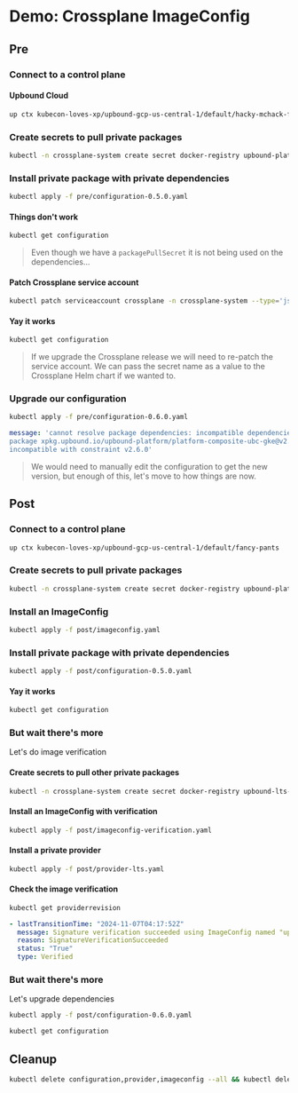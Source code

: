 # Demo: Crossplane ImageConfig

## Pre

### Connect to a control plane

#### Upbound Cloud

```sh
up ctx kubecon-loves-xp/upbound-gcp-us-central-1/default/hacky-mchack-face
```

### Create secrets to pull private packages

```sh
kubectl -n crossplane-system create secret docker-registry upbound-platform-packages --docker-server=xpkg.upbound.io --docker-username=${REGISTRY_USR_PLAT} --docker-password=${REGISTRY_PW_PLAT}
```

### Install private package with private dependencies

```sh
kubectl apply -f pre/configuration-0.5.0.yaml
```

#### Things don't work

```sh
kubectl get configuration
```

> Even though we have a `packagePullSecret` it is not being used on the
dependencies...

#### Patch Crossplane service account

```sh
kubectl patch serviceaccount crossplane -n crossplane-system --type='json' -p='[{"op": "add", "path": "/imagePullSecrets/-", "value": {"name": "upbound-platform-packages"}}]'
```

#### Yay it works

```sh
kubectl get configuration
```

> If we upgrade the Crossplane release we will need to re-patch the service
account. We can pass the secret name as a value to the Crossplane Helm chart
if we wanted to.

### Upgrade our configuration

```sh
kubectl apply -f pre/configuration-0.6.0.yaml
```

```yaml
message: 'cannot resolve package dependencies: incompatible dependencies: existing
package xpkg.upbound.io/upbound-platform/platform-composite-ubc-gke@v2.5.0 is
incompatible with constraint v2.6.0'
```

> We would need to manually edit the configuration to get the new version, but
enough of this, let's move to how things are now.

## Post

### Connect to a control plane

```sh
up ctx kubecon-loves-xp/upbound-gcp-us-central-1/default/fancy-pants
```

### Create secrets to pull private packages

```sh
kubectl -n crossplane-system create secret docker-registry upbound-platform-packages --docker-server=xpkg.upbound.io --docker-username=${REGISTRY_USR_PLAT} --docker-password=${REGISTRY_PW_PLAT}
```

### Install an ImageConfig

```sh
kubectl apply -f post/imageconfig.yaml
```

### Install private package with private dependencies

```sh
kubectl apply -f post/configuration-0.5.0.yaml
```

#### Yay it works

```sh
kubectl get configuration
```

### But wait there's more

Let's do image verification

#### Create secrets to pull other private packages

```sh
kubectl -n crossplane-system create secret docker-registry upbound-lts-packages --docker-server=xpkg.upbound.io --docker-username=${REGISTRY_USR_LTS} --docker-password=${REGISTRY_PW_LTS}
```

#### Install an ImageConfig with verification

```sh
kubectl apply -f post/imageconfig-verification.yaml
```

#### Install a private provider

```sh
kubectl apply -f post/provider-lts.yaml
```

#### Check the image verification

```sh
kubectl get providerrevision
```

```yaml
- lastTransitionTime: "2024-11-07T04:17:52Z"
  message: Signature verification succeeded using ImageConfig named "upbound-lts-packages"
  reason: SignatureVerificationSucceeded
  status: "True"
  type: Verified
```

### But wait there's more

Let's upgrade dependencies

```sh
kubectl apply -f post/configuration-0.6.0.yaml
```

```sh
kubectl get configuration
```

## Cleanup

```sh
kubectl delete configuration,provider,imageconfig --all && kubectl delete secrets upbound-platform-packages upbound-lts-packages -n crossplane-system
```
